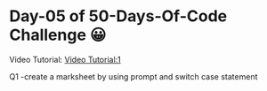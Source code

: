  # Day-05 of 50-Days-Of-Code Challenge 😀


 Video Tutorial:
   [Video Tutorial:1](https://youtu.be/1fNIJMS8LtQ?si=Wshc-F0eUaW4f2t9)
  
 
 
Q1 -create a marksheet by using prompt and switch case statement










